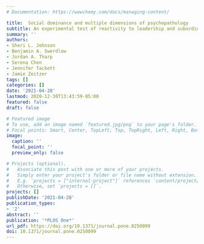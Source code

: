 ```yaml
---
# Documentation: https://wowchemy.com/docs/managing-content/

title:  Social dominance and multiple dimensions of psychopathology
subtitle: An experimental test of reactivity to leadership and subordinate roles
summary: ''
authors:
- Sheri L. Johnson
- Benjamin A. Swerdlow
- Jordan A. Tharp
- Serena Chen
- Jennifer Tackett
- Jamie Zeitzer
tags: []
categories: []
date: '2021-04-28'
lastmod: 2020-12-30T13:43:59-05:00
featured: false
draft: false

# Featured image
# To use, add an image named `featured.jpg/png` to your page's folder.
# Focal points: Smart, Center, TopLeft, Top, TopRight, Left, Right, BottomLeft, Bottom, BottomRight.
image:
  caption: ''
  focal_point: ''
  preview_only: false

# Projects (optional).
#   Associate this post with one or more of your projects.
#   Simply enter your project's folder or file name without extension.
#   E.g. `projects = ["internal-project"]` references `content/project/deep-learning/index.md`.
#   Otherwise, set `projects = []`.
projects: []
publishDate: '2021-04-28'
publication_types:
- '2'
abstract: ''
publication: '*PLOS One*'
url_pdf: https://doi.org/10.1371/journal.pone.0250099
doi: 10.1371/journal.pone.0250099
---
```

